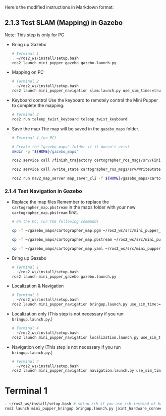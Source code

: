 Here's the modified instructions in Markdown format:

## 2.1.3 Test SLAM (Mapping) in Gazebo

Note: This step is only for PC

* Bring up Gazebo

  ```bash
  # Terminal 1
  . ~/ros2_ws/install/setup.bash
  ros2 launch mini_pupper_gazebo gazebo.launch.py
  ```

* Mapping on PC

  ```bash
  # Terminal 2
  . ~/ros2_ws/install/setup.bash
  ros2 launch mini_pupper_navigation slam.launch.py use_sim_time:=true
  ```

* Keyboard control Use the keyboard to remotely control the Mini Pupper to complete the mapping.

  ```bash
  # Terminal 3
  ros2 run teleop_twist_keyboard teleop_twist_keyboard
  ```

* Save the map The map will be saved in the `gazebo_maps` folder.

  ```bash
  # Terminal 4 (on PC)

  # Create the "gazebo_maps" folder if it doesn't exist
  mkdir -p "${HOME}/gazebo_maps"

  ros2 service call /finish_trajectory cartographer_ros_msgs/srv/FinishTrajectory "{trajectory_id: 0}"

  ros2 service call /write_state cartographer_ros_msgs/srv/WriteState "{filename: '${HOME}/gazebo_maps/cartographer_map.pbstream'}"

  ros2 run nav2_map_server map_saver_cli -f ${HOME}/gazebo_maps/cartographer_map
  ```

### 2.1.4 Test Navigation in Gazebo

* Replace the map files Remember to replace the `cartographer_map.pbstream` in the maps folder with your new `cartographer_map.pbstream` first.

  ```bash
  # On the PC, run the following commands

  cp -f ~/gazebo_maps/cartographer_map.pgm ~/ros2_ws/src/mini_pupper_ros/mini_pupper_navigation/maps/cartographer_map.pgm

  cp -f ~/gazebo_maps/cartographer_map.pbstream ~/ros2_ws/src/mini_pupper_ros/mini_pupper_navigation/maps/cartographer_map.pbstream

  cp -f ~/gazebo_maps/cartographer_map.yaml ~/ros2_ws/src/mini_pupper_ros/mini_pupper_navigation/maps/cartographer_map.yaml
  ```

* Bring up Gazebo

  ```bash
  # Terminal 1
  . ~/ros2_ws/install/setup.bash
  ros2 launch mini_pupper_gazebo gazebo.launch.py
  ```

* Localization & Navigation

  ```bash
  # Terminal 3
  . ~/ros2_ws/install/setup.bash
  ros2 launch mini_pupper_navigation bringup.launch.py use_sim_time:=true
  ```

* Localization only (This step is not necessary if you run `bringup.launch.py`.)

  ```bash
  # Terminal 4
  . ~/ros2_ws/install/setup.bash
  ros2 launch mini_pupper_navigation localization.launch.py use_sim_time:=true
  ```

* Navigation only (This step is not necessary if you run `bringup.launch.py`.)

  ```bash
  # Terminal 4
  . ~/ros2_ws/install/setup.bash
  ros2 launch mini_pupper_navigation navigation.launch.py use_sim_time:=true
  ```
  
# Terminal 1
  ```bash
. ~/ros2_ws/install/setup.bash # setup.zsh if you use zsh instead of bash
ros2 launch mini_pupper_bringup bringup.launch.py joint_hardware_connected:=false rviz:=true robot_name:=mini_pupper_2
  ```
